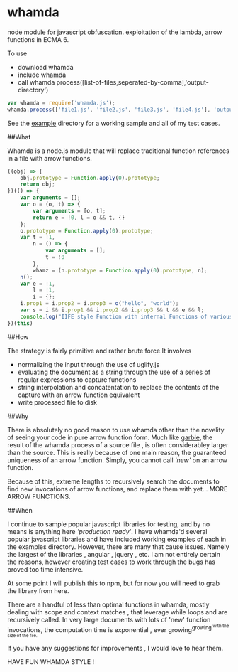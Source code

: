 # whamda
node module for javascript obfuscation. exploitation of the lambda, arrow functions in ECMA 6.

To use
- download whamda
- include whamda
- call whamda process([list-of-files,seperated-by-comma],'output-directory')

````javascript
var whamda = require('whamda.js');
whamda.process(['file1.js', 'file2.js', 'file3.js', 'file4.js'], 'output');
````

See the [example](../master/example) directory for a working sample and all of my test cases.


##What

Whamda is a node.js module that will replace traditional function references in a file with arrow functions.

````javascript
((obj) => {
    obj.prototype = Function.apply(0).prototype;
    return obj;
})(() => {
    var arguments = [];
    var o = (o, t) => {
        var arguments = [o, t];
        return e = !0, l = o && t, {}
    };
    o.prototype = Function.apply(0).prototype;
    var t = !1,
        n = () => {
            var arguments = [];
            t = !0
        },
        whamz = (n.prototype = Function.apply(0).prototype, n);
    n();
    var e = !1,
        l = !1,
        i = {};
    i.prop1 = i.prop2 = i.prop3 = o("hello", "world");
    var s = i && i.prop1 && i.prop2 && i.prop3 && t && e && l;
    console.log("IIFE style Function with internal Functions of various types", s)
})(this)
````
##How

The strategy is fairly primitive and rather brute force.It involves
- normalizing the input through the use of uglify.js
- evaluating the document as a string through the use of a series of regular expressions to capture functions
- string interpolation and concatentation to replace the contents of the capture with an arrow function equivalent
- write processed file to disk

##Why

There is absolutely no good reason to use whamda other than the novelity of seeing your code in pure arrow function form. Much like 
[garble](https://www.github.com/adamyork/garble "garble home"), the result of the whamda process of a source file , is often considerabley larger than the source. This is really because of one main reason, the guaranteed uniqueness of an arrow function. Simply, you cannot call *'new'* on an arrow function.

Because of this, extreme lengths to recursively search the documents to find new invocations of arrow functions, and replace them with yet... MORE ARROW FUNCTIONS. 

##When

I continue to sample popular javascript libraries for testing, and by no means is anything here *'production ready'*. I have whamda'd several popular javascript libraries and have included working examples of each in the examples directory. However, there are many that cause issues. Namely the largest of the libraries , angular , jquery , etc. I am not entirely certain the reasons, however creating test cases to work through the bugs has proved too time intensive.

At some point I will publish this to npm, but for now you will need to grab the library from here.

There are a handful of less than optimal functions in whamda, mostly dealing with scope and context matches , that leverage while loops and are recursively called. In very large documents with lots of 'new' function invocations, the computation time is exponential , ever growing<sup>growing<sup> with the size of the file.

If you have any suggestions for improvements , I would love to hear them.

HAVE FUN WHAMDA STYLE !